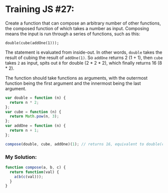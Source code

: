 # Training JS #27:

Create a function that can compose an arbitrary number of other functions, the composed function of which takes a number as input. Composing means the input is run through a series of functions, such as this:

`double(cube(addOne(1)));`

The statement is evaluated from inside-out. In other words, `double` takes the result of cubing the result of `addOne(1)`. So `addOne` returns 2 (1 + 1), then `cube` takes `2` as input, spits out `8` for double (2 * 2 * 2), which finally returns 16 (8 * 2).

The function should take functions as arguments, with the outermost function being the first argument and the innermost being the last argument.


```js
var double = function (n) {
  return n * 2;
};
var cube = function (n) {
  return Math.pow(n, 3);
};
var addOne = function (n) {
  return n + 1;
};

compose(double, cube, addOne)(1); // returns 16, equivalent to double(cube(addOne(1)))
```


### My Solution:
```js
function compose(a, b, c) {
  return function(val) {
    a(b(c(val)));
  }
}
```